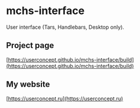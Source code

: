 # mchs-interface

User interface (Tars, Handlebars, Desktop only).

## Project page

[https://userconcept.github.io/mchs-interface/build](https://userconcept.github.io/mchs-interface/build)

## My website

[https://userconcept.ru](https://userconcept.ru)
